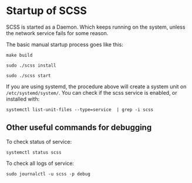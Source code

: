 # Startup of SCSS

SCSS is started as a Daemon. Which keeps running on the system, unless
the network service fails for some reason. 

The basic manual startup process goes like this:

```
make build

sudo ./scss install

sudo ./scss start
```

If you are using systemd, the procedure above will create a system unit on 
`/etc/systemd/system/`. You can check if the scss service is enabled, or installed with:

```
systemctl list-unit-files --type=service  | grep -i scss
```

##  Other useful commands for debugging 

To check status of service:
```
systemctl status scss
```

To check all logs of service:
```
sudo journalctl -u scss -p debug
```

